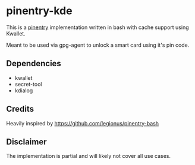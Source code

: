 # pinentry-kde

This is a [pinentry](https://github.com/gpg/pinentry/blob/master/README) implementation written in bash with cache support using Kwallet.

Meant to be used via gpg-agent to unlock a smart card using it's pin code.

## Dependencies

- kwallet
- secret-tool
- kdialog

## Credits

Heavily inspired by https://github.com/legionus/pinentry-bash

## Disclaimer

The implementation is partial and will likely not cover all use cases.